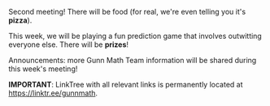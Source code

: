 Second meeting! There will be food (for real, we're even telling you it's **pizza**).

This week, we will be playing a fun prediction game that involves outwitting everyone else. There will be **prizes**!

Announcements: more Gunn Math Team information will be shared during this week's meeting!

**IMPORTANT**: LinkTree with all relevant links is permanently located at https://linktr.ee/gunnmath.
